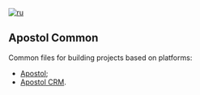 [![ru](https://img.shields.io/badge/lang-ru-green.svg)](https://github.com/apostoldevel/apostol-common/blob/master/README.ru-RU.md)

Apostol Common
-
Common files for building projects based on platforms:
- [Apostol](https://github.com/apostoldevel/apostol);
- [Apostol CRM](https://github.com/apostoldevel/apostol-crm).
